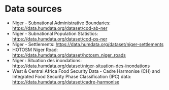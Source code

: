 # Data sources

- Niger - Subnational Administrative Boundaries: https://data.humdata.org/dataset/cod-ab-ner
- Niger - Subnational Population Statistics: https://data.humdata.org/dataset/cod-ps-ner
- Niger - Settlements: https://data.humdata.org/dataset/niger-settlements
- HOTOSM Niger Road: https://data.humdata.org/dataset/hotosm_niger_roads
- Niger : Situation des inondations: https://data.humdata.org/dataset/niger-situation-des-inondations
- West & Central Africa Food Security Data - Cadre Harmonise (CH) and Integrated Food Security Phase Classification (IPC) data: https://data.humdata.org/dataset/cadre-harmonise



